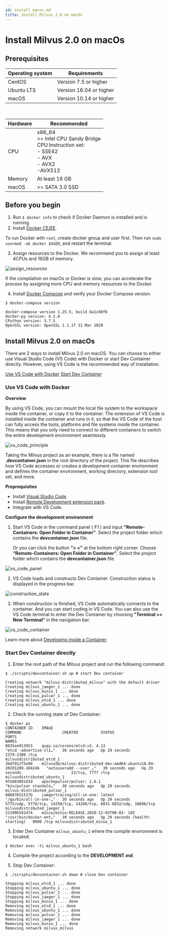 ```yaml
---
id: install_macos.md
title: Install Milvus 2.0 on macOs
---
```


# Install Milvus 2.0 on macOs

## Prerequisites
|**Operating system**|**Requirements**|
| -------------------|----------------|
|CentOS              |Version 7.5 or higher|
|Ubuntu LTS          |Version 16.04 or higher|
|macOS               |Version 10.14 or higher|

</br>

|**Hardware**|**Recommended**|
| -------------------|----------------|
|CPU              | x86_64 </br> >= Intel CPU Sandy Bridge </br> CPU Instruction set:</br> - SSE42</br> - AVX</br> - AVX2</br> -AVX512 |
|Memory         |At least 16 GB |
|macOS               |>= SATA 3.0 SSD|


## Before you begin
1. Run `$ docker info` to check if Docker Daemon is installed and is running.
2. Install [Docker CE/EE](https://docs.docker.com/get-docker/).

<div class="alert note">
To run Docker with <code>root</code>, create docker group and user first. Then run <code>sudo usermod -aG docker $USER</code>, and restart the terminal. 
</div>

3. Assign resources to the Docker. We recommend you to assign at least 4CPUs and 16GB  of memory.

![assign_resources](../../../assets/assign_resources.png)


<div class="alert note">
If the compilation on macOs  or Docker is slow, you can accelerate the process by assigning more CPU and memory resources to the Docker.
</div>


4. Install [Docker Compose](https://docs.docker.com/compose/install/) and verify your Docker Compose version. 

```
$ docker-compose version 

docker-compose version 1.25.5, build 8a1c60f6 
docker-py version: 4.1.0 
CPython version: 3.7.5 
OpenSSL version: OpenSSL 1.1.1f 31 Mar 2020 
```

## Install Milvus 2.0 on macOs

There are 2 ways to install Milvus 2.0 on macOS. You can choose to either use Visual Studio Code (VS Code) with Docker or start Dev Container directly. However, using VS Code is the recommended way of installation.

<div class="filter">
<a href="#vscode">Use VS Code with Docker</a> <a href="#devcontainer">Start Dev Container</a>
</div>

<div class="table-wrapper filter-vscode" markdown="block">

### Use VS Code with Docker 

**Overview**

By using VS Code, you can mount the local file system to the workspace inside the container, or copy it to the container. The extension of VS Code is installed inside the container and runs in it, so that the VS Code of the host can fully access the tools, platforms and file systems inside the container. This means that you only need to connect to different containers to switch the entire development environment seamlessly.

![vs_code_principle](../../../assets/vs_code_principle.png)

Taking the Milvus project as an example, there is a file named **.devcontainer.json** in the root directory of the project. This file describes how VS Code accesses or creates a development container environment and defines the container environment, working directory, extension tool set, and more.

**Preprequisites**

- Install [Visual Studio Code](https://code.visualstudio.com/).
- Install [Remote Development extension pack](https://aka.ms/vscode-remote/download/extension).
- Integrate with VS Code.

**Configure the development environment**

1. Start VS Code in the command panel ( F1 ) and input **“Remote-Containers: Open Folder in Container”**.  Select the project folder which contains the **devcontainer.json** file. 

    Or you can click the button **"> <"** at the bottom right corner.  Choose **“Remote-Containers: Open Folder in Container”**. Select the project folder which contains the **devcontainer.json** file.

![vs_code_panel](../../../assets/vs_code_panel.png)


2. VS Code loads and constructs Dev Container. Construction status is displayed in the progress bar.

![construction_state](../../../assets/construction_state.png)


3. When construction is finished, VS Code automatically connects to the container. And you can start coding in VS Code. You can also use the VS Code terminal to enter the Dev Container by choosing **"Terminal >> New Terminal"** in the navigation bar.

![vs_code_container](../../../assets/vs_code_container.png)

<div class="alert note">
Learn more about <a href="https://code.visualstudio.com/docs/remote/containers#_quick-start-open-an-existing-folder-in-a-container">Developing inside a Container</a>.

</div>

</div>

<div class="table-wrapper filter-devcontainer" markdown="block">


### Start Dev Container directly

1. Enter the root path of the Milvus project and run the following command:

```
$ ./scripts/devcontainer.sh up # start Dev container 

Creating network "milvus-distributed_milvus" with the default driver 
Creating milvus_jaeger_1 ... done 
Creating milvus_minio_1 ... done 
Creating milvus_pulsar_1 ... done 
Creating milvus_etcd_1 ... done 
Creating milvus_ubuntu_1 ... done
```

2. Check the running state of Dev Container:

```
$ docker ps 
CONTAINER ID    IMAGE                                                                COMMAND                  CREATED          STATUS                             PORTS                                                                 NAMES 
8835ee913953    quay.io/coreos/etcd:v3. 4.13                                         "etcd -advertise-cli…"   30 seconds ago   Up 29 seconds                      2379-2380 /tcp                                                        milvusdistributed_etcd_1 
3bd7912f5e98    milvusdb/milvus-distributed-dev:amd64-ubuntu18.04- 20201209-104246   "autouseradd --user …"   30 seconds ago   Up 29 seconds                      22/tcp, 7777 /tcp                                                     milvusdistributed_ubuntu_1 
9fa983091d3d    apachepulsar/pulsar: 2.6.1                                           "bin/pulsar standalo…"   30 seconds ago   Up 29 seconds                                                                                            milvus-distributed_pulsar_1 
80687651517b    jaegertracing/all-in-one: latest                                     "/go/bin/all-in-one-…"   30 seconds ago   Up 29 seconds                      5775/udp, 5778/tcp, 14250/tcp, 14268/tcp, 6831-6832/udp, 16686/tcp    milvusdistributed_jaeger_1 
22190b591d74    minio/minio:RELEASE.2020-12-03T00-03- 10Z                            "/usr/bin/docker-ent…"   30 seconds ago   Up 29 seconds (health: starting)   9000 /tcp milvusdistributed_minio_1
```

3. Enter Dev Container `milvus_ubuntu_1` where the compile environment is located:

```
$ docker exec -ti milvus_ubuntu_1 bash
```

4. Compile the project according to the **DEVELOPMENT.md**.

5. Stop Dev Container:

```
$ ./scripts/devcontainer.sh down # close Dev container 

Stopping milvus_etcd_1 ... done 
Stopping milvus_ubuntu_1 ... done 
Stopping milvus_pulsar_1 ... done 
Stopping milvus_jaeger_1 ... done 
Stopping milvus_minio_1 ... done 
Removing milvus_etcd_1 ... done 
Removing milvus_ubuntu_1 ... done 
Removing milvus_pulsar_1 ... done 
Removing milvus_jaeger_1 ... done 
Removing milvus_minio_1 ... done 
Removing network milvus_milvus
```

</div>

